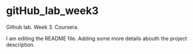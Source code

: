 # gitHub_lab_week3
Github lab. Week 3. Coursera.

I am editing the README file. Adding some more details abouth the project description.
